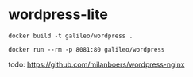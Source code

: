 # wordpress-lite

```
docker build -t galileo/wordpress .

docker run --rm -p 8081:80 galileo/wordpress
```

todo: https://github.com/milanboers/wordpress-nginx